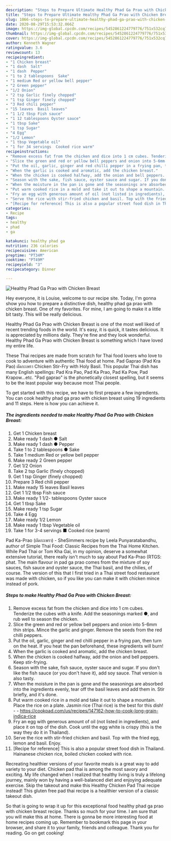 ```yaml
---
description: "Steps to Prepare Ultimate Healthy Phad Ga Prao with Chicken Breast"
title: "Steps to Prepare Ultimate Healthy Phad Ga Prao with Chicken Breast"
slug: 1066-steps-to-prepare-ultimate-healthy-phad-ga-prao-with-chicken-breast
date: 2020-08-29T15:53:32.066Z
image: https://img-global.cpcdn.com/recipes/5452861224779776/751x532cq70/healthy-phad-ga-prao-with-chicken-breast-recipe-main-photo.jpg
thumbnail: https://img-global.cpcdn.com/recipes/5452861224779776/751x532cq70/healthy-phad-ga-prao-with-chicken-breast-recipe-main-photo.jpg
cover: https://img-global.cpcdn.com/recipes/5452861224779776/751x532cq70/healthy-phad-ga-prao-with-chicken-breast-recipe-main-photo.jpg
author: Kenneth Wagner
ratingvalue: 3.6
reviewcount: 13
recipeingredient:
- "1 Chicken breast"
- "1 dash  Salt"
- "1 dash  Pepper"
- "1 to 2 tablespoons  Sake"
- "1 medium Red or yellow bell pepper"
- "2 Green pepper"
- "1/2 Onion"
- "2 tsp Garlic finely chopped"
- "1 tsp Ginger finely chopped"
- "3 Red chili pepper"
- "15 leaves  Basil leaves"
- "1 1/2 tbsp Fish sauce"
- "1 12 tablespoons Oyster sauce"
- "1 tbsp Sake"
- "1 tsp Sugar"
- "4 Egg"
- "1/2 Lemon"
- "1 tbsp Vegetable oil"
- "1 for 34 servings  Cooked rice warm"
recipeinstructions:
- "Remove excess fat from the chicken and dice into 1 cm cubes. Tenderize the cubes with a knife. Add the seasonings marked ●, and rub well to season the chicken."
- "Slice the green and red or yellow bell peppers and onion into 5-6mm thin strips. Mince the garlic and ginger. Remove the seeds from the red chilli peppers."
- "Put the oil, garlic, ginger and red chilli pepper in a frying pan, then turn on the heat. If you heat the pan beforehand, these ingredients will burn!"
- "When the garlic is cooked and aromatic, add the chicken breast."
- "When the chicken is cooked halfway, add the onion and bell peppers. Keep stir-frying."
- "Season with the sake, fish sauce, oyster sauce and sugar. If you don&#39;t like the fish sauce (or you don&#39;t have it), add soy sauce. That version is also tasty."
- "When the moisture in the pan is gone and the seasonings are absorbed into the ingredients evenly, tear off the basil leaves and add them in. Stir briefly, and it&#39;s done."
- "Put warm cooked rice in a mold and take it out to shape a mountain. Place the rice on a plate. Jasmin rice (Thai rice) is the best for this dish!  https://cookpad.com/us/recipes/147162-how-to-cook-long-grain-indica-rice"
- "Fry an egg with generous amount of oil (not listed in ingredients), and place it on top of the dish. Cook until the egg white is crispy (this is the way they do it in Thailand)."
- "Serve the rice with stir-fried chicken and basil. Top with the fried egg, lemon and basil. Enjoy."
- "[Recipe for reference] This is also a popular street food dish in Thailand. Hainanese chicken rice, boiled chicken cooked with rice."
categories:
- Recipe
tags:
- healthy
- phad
- ga

katakunci: healthy phad ga 
nutrition: 236 calories
recipecuisine: American
preptime: "PT34M"
cooktime: "PT49M"
recipeyield: "3"
recipecategory: Dinner

---
```



![Healthy Phad Ga Prao with Chicken Breast](https://img-global.cpcdn.com/recipes/5452861224779776/751x532cq70/healthy-phad-ga-prao-with-chicken-breast-recipe-main-photo.jpg)

Hey everyone, it is Louise, welcome to our recipe site. Today, I'm gonna show you how to prepare a distinctive dish, healthy phad ga prao with chicken breast. One of my favorites. For mine, I am going to make it a little bit tasty. This will be really delicious.

Healthy Phad Ga Prao with Chicken Breast is one of the most well liked of recent trending foods in the world. It's easy, it is quick, it tastes delicious. It is appreciated by millions daily. They're fine and they look wonderful. Healthy Phad Ga Prao with Chicken Breast is something which I have loved my entire life.

These Thai recipes are made from scratch for Thai food lovers who love to cook to adventure with authentic Thai food at home. Pad Gaprao (Pad Kra Pao) ผัดกะเพรา Chicken Stir-Fry with Holy Basil. This popular Thai dish has many English spellings: Pad Kra Pao, Pad Ka Prao, Pad Ka Pow, Pad Krapow…etc. &#34;Pad gaprao&#34; is the phonetically closest spelling, but it seems to be the least popular way because most Thai people.


To get started with this recipe, we have to first prepare a few ingredients. You can cook healthy phad ga prao with chicken breast using 19 ingredients and 11 steps. Here is how you can achieve it.

<!--inarticleads1-->

##### The ingredients needed to make Healthy Phad Ga Prao with Chicken Breast:

1. Get 1 Chicken breast
1. Make ready 1 dash ● Salt
1. Make ready 1 dash ● Pepper
1. Take 1 to 2 tablespoons ● Sake
1. Take 1 medium Red or yellow bell pepper
1. Make ready 2 Green pepper
1. Get 1/2 Onion
1. Take 2 tsp Garlic (finely chopped)
1. Get 1 tsp Ginger (finely chopped)
1. Prepare 3 Red chili pepper
1. Make ready 15 leaves  Basil leaves
1. Get 1 1/2 tbsp Fish sauce
1. Make ready 1 1/2- tablespoons Oyster sauce
1. Get 1 tbsp Sake
1. Make ready 1 tsp Sugar
1. Take 4 Egg
1. Make ready 1/2 Lemon
1. Make ready 1 tbsp Vegetable oil
1. Take 1 for 3-4 servings ■ Cooked rice (warm)


Pad Ka-Prao (ผัดกะเพรา) - SheSimmers recipe by Leela Punyaratabandhu, author of Simple Thai Food: Classic Recipes from the Thai Home Kitchen. While Pad Thai or Tom Kha Gai, in my opinion, deserve a somewhat extensive tutorial, there really isn&#39;t much to say about Pad Ka-Prao (RTGS: phat. The main flavour in pad ga prao comes from the mixture of soy sauces, fish sauce and oyster sauce, the Thai basil, and the chilies, of course. The version of this that I first tried in a Thai street food restaurant was made with chicken, so if you like you can make it with chicken mince instead of pork. 

<!--inarticleads2-->

##### Steps to make Healthy Phad Ga Prao with Chicken Breast:

1. Remove excess fat from the chicken and dice into 1 cm cubes. Tenderize the cubes with a knife. Add the seasonings marked ●, and rub well to season the chicken.
1. Slice the green and red or yellow bell peppers and onion into 5-6mm thin strips. Mince the garlic and ginger. Remove the seeds from the red chilli peppers.
1. Put the oil, garlic, ginger and red chilli pepper in a frying pan, then turn on the heat. If you heat the pan beforehand, these ingredients will burn!
1. When the garlic is cooked and aromatic, add the chicken breast.
1. When the chicken is cooked halfway, add the onion and bell peppers. Keep stir-frying.
1. Season with the sake, fish sauce, oyster sauce and sugar. If you don&#39;t like the fish sauce (or you don&#39;t have it), add soy sauce. That version is also tasty.
1. When the moisture in the pan is gone and the seasonings are absorbed into the ingredients evenly, tear off the basil leaves and add them in. Stir briefly, and it&#39;s done.
1. Put warm cooked rice in a mold and take it out to shape a mountain. Place the rice on a plate. Jasmin rice (Thai rice) is the best for this dish! -  - https://cookpad.com/us/recipes/147162-how-to-cook-long-grain-indica-rice
1. Fry an egg with generous amount of oil (not listed in ingredients), and place it on top of the dish. Cook until the egg white is crispy (this is the way they do it in Thailand).
1. Serve the rice with stir-fried chicken and basil. Top with the fried egg, lemon and basil. Enjoy.
1. [Recipe for reference] This is also a popular street food dish in Thailand. Hainanese chicken rice, boiled chicken cooked with rice.


Recreating healthier versions of your favorite meals is a great way to add variety to your diet. Chicken pad thai is among the most savory and exciting. My life changed when I realized that healthy living is truly a lifelong journey, mainly won by having a well-balanced diet and enjoying adequate exercise. Skip the takeout and make this Healthy Chicken Pad Thai recipe instead! This gluten free pad thai recipe is a healthier version of a classic takeout dish. 

So that is going to wrap it up for this exceptional food healthy phad ga prao with chicken breast recipe. Thanks so much for your time. I am sure that you will make this at home. There is gonna be more interesting food at home recipes coming up. Remember to bookmark this page in your browser, and share it to your family, friends and colleague. Thank you for reading. Go on get cooking!
